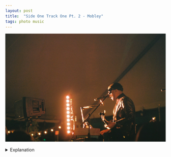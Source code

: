 ```yaml
---
layout: post
title:  "Side One Track One Pt. 2 - Mobley"
tags: photo music
---
```


![Mobley](/assets/images/2022-03/SOTO-2022/SOTO-Mobley.jpg)

<details>
    <summary>Explanation</summary>

    tl;dr f/1.7, 1/15, Lomography 400, 50mm<br><br>

    The last show of Side One Track One I saw was Mobley. I had been listening to his music for a good chunk of the last year or two so I had a sense of the music and the type of show he might put on. A multi-instrumentalist with a powerful voice, I expected a charismatic show showcases various facets of his music making. I took this picture towards the beginning of the set, almost as a sort of throwaway picture. Mainly I was trying to match my timing with the lights to get the sort of highlighting you can see on the right side of his body.<br><br>

    Why do I describe this as what I thought would be a "throwaway" picture? Honestly, besides the timing, this isn't a particularly interesting image on its own. As a standalone image insulated from knowledge of any other pictures, it isn't a particularly stunning image. However, the way the light hits Mobley, both in amount and the monochromatic quality evokes other older images. This image feels similar to images of various rock and pop acts. The film grain makes the image feel older than it is, further cementing the idea of this as a sort of callback image.<br><br>

    More than most images I've taken before, this picture is one I like not as a function of it matching some personal imagined reality. Instead it's a picture I like because it connects a simple thought I had, and didn't necessarily believe in, to other images I've seen in the past and enjoyed. One thing I've been trying to do with my pictures is try to capture my experiences in ways that other people can understand them. When I think of throwaway pictures, I think of ones that may do a good job of reminding you of your own experiences but aren't great at telling further stories, that aren't great at expressing your experiences with others. In that vein, I tend to try to capture motion or energy. As a viewer, you're forced to confront the apparent action unfolding in front of you and ask what's going on or how did this picture get taken? This image, however, reminds me that there are others ways to express your experiences with others. In this case, specifically using the idea of images that don't live in a vacuum, that have an established identity and purpose to tell that experience and story.
</details>

